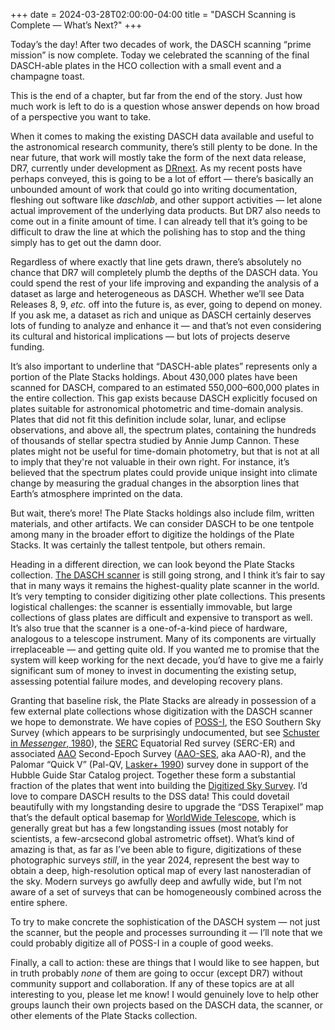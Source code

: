 +++
date = 2024-03-28T02:00:00-04:00
title = "DASCH Scanning is Complete — What’s Next?"
+++

Today’s the day! After two decades of work, the DASCH scanning “prime mission”
is now complete. Today we celebrated the scanning of the final DASCH-able plates
in the HCO collection with a small event and a champagne toast.

<!-- more -->

This is the end of a chapter, but far from the end of the story. Just how much
work is left to do is a question whose answer depends on how broad of a
perspective you want to take.

When it comes to making the existing DASCH data available and useful to the
astronomical research community, there’s still plenty to be done. In the near
future, that work will mostly take the form of the next data release, DR7,
currently under development as [DRnext]. As my recent posts have perhaps
conveyed, this is going to be a lot of effort — there’s basically an unbounded
amount of work that could go into writing documentation, fleshing out software
like *daschlab*, and other support activities — let alone actual improvement of
the underlying data products. But DR7 also needs to come out in a finite amount
of time. I can already tell that it’s going to be difficult to draw the line at
which the polishing has to stop and the thing simply has to get out the damn
door.

[DRnext]: @/2024/dasch-drnext-beta.md

Regardless of where exactly that line gets drawn, there’s absolutely no chance
that DR7 will completely plumb the depths of the DASCH data. You could spend the
rest of your life improving and expanding the analysis of a dataset as large and
heterogeneous as DASCH. Whether we’ll see Data Releases 8, 9, *etc.* off into
the future is, as ever, going to depend on money. If you ask me, a dataset as
rich and unique as DASCH certainly deserves lots of funding to analyze and
enhance it — and that’s not even considering its cultural and historical
implications — but lots of projects deserve funding.

It’s also important to underline that “DASCH-able plates” represents only a
portion of the Plate Stacks holdings. About 430,000 plates have been scanned for
DASCH, compared to an estimated 550,000–600,000 plates in the entire collection.
This gap exists because DASCH explicitly focused on plates suitable for
astronomical photometric and time-domain analysis. Plates that did not fit this
definition include solar, lunar, and eclipse observations, and above all, the
spectrum plates, containing the hundreds of thousands of stellar spectra studied
by Annie Jump Cannon. These plates might not be useful for time-domain
photometry, but that is not at all to imply that they're not valuable in their
own right. For instance, it’s believed that the spectrum plates could provide
unique insight into climate change by measuring the gradual changes in the
absorption lines that Earth’s atmosphere imprinted on the data.

But wait, there’s more! The Plate Stacks holdings also include film, written
materials, and other artifacts. We can consider DASCH to be one tentpole among
many in the broader effort to digitize the holdings of the Plate Stacks. It was
certainly the tallest tentpole, but others remain.

Heading in a different direction, we can look beyond the Plate Stacks
collection. [The DASCH scanner](https://dasch.cfa.harvard.edu/scanner/) is still
going strong, and I think it’s fair to say that in many ways it remains the
highest-quality plate scanner in the world. It’s very tempting to consider
digitizing other plate collections. This presents logistical challenges: the
scanner is essentially immovable, but large collections of glass plates are
difficult and expensive to transport as well. It’s also true that the scanner is
a one-of-a-kind piece of hardware, analogous to a telescope instrument. Many of
its components are virtually irreplaceable — and getting quite old. If you
wanted me to promise that the system will keep working for the next decade,
you’d have to give me a fairly significant sum of money to invest in documenting
the existing setup, assessing potential failure modes, and developing recovery
plans.

Granting that baseline risk, the Plate Stacks are already in possession of a few
external plate collections whose digitization with the DASCH scanner we hope to
demonstrate. We have copies of [POSS-I], the ESO Southern Sky Survey (which
appears to be surprisingly undocumented, but see [Schuster in *Messenger*,
1980][1]), the [SERC] Equatorial Red survey (SERC-ER) and associated [AAO]
Second-Epoch Survey ([AAO-SES], aka AAO-R), and the Palomar “Quick V” (Pal-QV,
[Lasker+ 1990][2]) survey done in support of the Hubble Guide Star Catalog
project. Together these form a substantial fraction of the plates that went into
building the [Digitized Sky Survey][3]. I’d love to compare DASCH results to the
DSS data! This could dovetail beautifully with my longstanding desire to upgrade
the “DSS Terapixel” map that’s the default optical basemap for [WorldWide
Telescope], which is generally great but has a few longstanding issues (most
notably for scientists, a few-arcsecond global astrometric offset). What’s kind
of amazing is that, as far as I’ve been able to figure, digitizations of these
photographic surveys *still*, in the year 2024, represent the best way to obtain
a deep, high-resolution optical map of every last nanosteradian of the sky.
Modern surveys go awfully deep and awfully wide, but I’m not aware of a set of
surveys that can be homogeneously combined across the entire sphere.

To try to make concrete the sophistication of the DASCH system — not just the
scanner, but the people and processes surrounding it — I’ll note that we could
probably digitize all of POSS-I in a couple of good weeks.

[POSS-I]: https://skyserver.sdss.org/dr5/en/proj/advanced/skysurveys/poss.asp
[1]: https://ui.adsabs.harvard.edu/abs/1980Msngr..22....7S
[SERC]: https://en.wikipedia.org/wiki/Science_and_Engineering_Research_Council
[AAO]: https://aat.anu.edu.au/about-us/AAT
[AAO-SES]: https://ui.adsabs.harvard.edu/abs/1989BICDS..37...13L
[2]: https://ui.adsabs.harvard.edu/abs/1990AJ.....99.2019L
[3]: https://archive.stsci.edu/missions-and-data/dss--gsc
[WorldWide Telescope]: https://worldwidetelescope.org/home/

Finally, a call to action: these are things that I would like to see happen, but
in truth probably *none* of them are going to occur (except DR7) without
community support and collaboration. If any of these topics are at all
interesting to you, please let me know! I would genuinely love to help other
groups launch their own projects based on the DASCH data, the scanner, or other
elements of the Plate Stacks collection.
